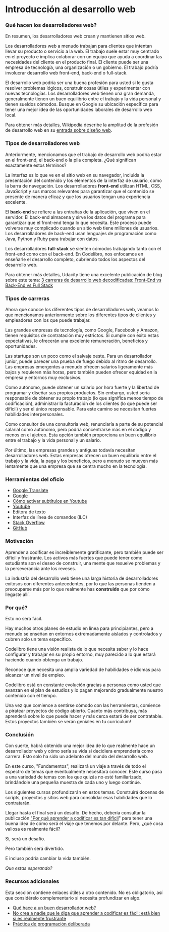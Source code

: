 # Introducción al desarrollo web

### Qué hacen los desarrolladores web?

En resumen, los desarrolladores web crean y mantienen sitios web.

Los desarrolladores web a menudo trabajan para clientes que intentan llevar su producto o servicio a la web. El trabajo suele estar muy centrado en el proyecto e implica colaborar con un equipo que ayuda a coordinar las necesidades del cliente en el producto final. El cliente puede ser una empresa de tecnología, una organización o un gobierno. El trabajo podría involucrar desarrollo web front-end, back-end o full-stack.

El desarrollo web podría ser una buena profesión para usted si le gusta resolver problemas lógicos, construir cosas útiles y experimentar con nuevas tecnologías. Los desarrolladores web tienen una gran demanda, generalmente tienen un buen equilibrio entre el trabajo y la vida personal y tienen sueldos cómodos. Busque en Google su ubicación específica para tener una mejor idea de las oportunidades laborales de desarrollo web local.

Para obtener más detalles, Wikipedia describe la amplitud de la profesión de desarrollo web en su [entrada sobre diseño web](https://es.wikipedia.org/wiki/Dise%C3%B1o_web).

### Tipos de desarrolladores web

Anteriormente, mencionamos que el trabajo de desarrollo web podría estar en el front-end, el back-end o la pila completa. ¿Qué significan exactamente estos términos?

La interfaz es lo que ve en el sitio web en su navegador, incluida la presentación del contenido y los elementos de la interfaz de usuario, como la barra de navegación. Los desarrolladores **front-end** utilizan HTML, CSS, JavaScript y sus marcos relevantes para garantizar que el contenido se presente de manera eficaz y que los usuarios tengan una experiencia excelente.

El **back-end** se refiere a las entrañas de la aplicación, que viven en el servidor. El back-end almacena y sirve los datos del programa para garantizar que el front-end tenga lo que necesita. Este proceso puede volverse muy complicado cuando un sitio web tiene millones de usuarios. Los desarrolladores de back-end usan lenguajes de programación como Java, Python y Ruby para trabajar con datos.

Los desarrolladores **full-stack** se sienten cómodos trabajando tanto con el front-end como con el back-end. En Codelibro, nos enfocamos en enseñarle el desarrollo completo, cubriendo todos los aspectos del desarrollo web.

Para obtener más detalles, Udacity tiene una excelente publicación de blog sobre este tema: [3 carreras de desarrollo web decodificadas: Front-End vs Back-End vs Full Stack](https://translate.google.com/translate?hl=en&sl=en&tl=es&u=http%3A%2F%2Fblog.udacity.com%2F2014%2F12%2Ffront-end-vs-back-end-vs-full-stack-web-developers.html)

### Tipos de carreras

Ahora que conoce los diferentes tipos de desarrolladores web, veamos lo que mencionamos anteriormente sobre los diferentes tipos de clientes y empleadores con los que puede trabajar.

Las grandes empresas de tecnología, como Google, Facebook y Amazon, tienen requisitos de contratación muy estrictos. Si cumple con éxito estas expectativas, le ofrecerán una excelente remuneración, beneficios y oportunidades.

Las startups son un poco como el salvaje oeste. Para un desarrollador junior, puede parecer una prueba de fuego debido al ritmo de desarrollo. Las empresas emergentes a menudo ofrecen salarios ligeramente más bajos y requieren más horas, pero también pueden ofrecer equidad en la empresa y entornos muy exclusivos.

Como autónomo, puede obtener un salario por hora fuerte y la libertad de programar y diseñar sus propios productos. Sin embargo, usted sería responsable de obtener su propio trabajo \(lo que significa menos tiempo de codificación\), administrar la facturación de los clientes \(lo que puede ser difícil\) y ser el único responsable. Para este camino se necesitan fuertes habilidades interpersonales.

Como consultor de una consultoría web, renunciaría a parte de su potencial salarial como autónomo, pero podría concentrarse más en el código y menos en el ajetreo. Esta opción también proporciona un buen equilibrio entre el trabajo y la vida personal y un salario.

Por último, las empresas grandes y antiguas todavía necesitan desarrolladores web. Estas empresas ofrecen un buen equilibrio entre el trabajo y la vida, la paga y los beneficios, pero a menudo se mueven más lentamente que una empresa que se centra mucho en la tecnología.

### Herramientas del oficio

* [Google Translate](https://translate.google.com/)
* [Google](https://google.com/)
* [Cómo activar subtítulos en Youtube](https://support.google.com/youtube/answer/6373554?hl=es)
* [Youtube](https://youtube.com/)
* Editora de texto
* Interfaz de línea de comandos \(ILC\)
* [Stack Overflow](https://es.stackoverflow.com/)
* [GitHub](https://docs.github.com/es)

### Motivación

Aprender a codificar es increíblemente gratificante, pero también puede ser difícil y frustrante. Los activos más fuertes que puede tener como estudiante son el deseo de construir, una mente que resuelve problemas y la perseverancia ante los reveses.

La industria del desarrollo web tiene una larga historia de desarrolladores exitosos con diferentes antecedentes, por lo que las personas tienden a preocuparse más por lo que realmente has **construido** que por cómo llegaste allí.

### Por qué?

Esto no será fácil.

Hay muchos otros planes de estudio en línea para principiantes, pero a menudo se enseñan en entornos extremadamente aislados y controlados y cubren solo un tema específico.

Codelibro tiene una visión realista de lo que necesita saber y lo hace configurar y trabajar en su propio entorno, muy parecido a lo que estará haciendo cuando obtenga un trabajo.

Reconoce que necesita una amplia variedad de habilidades e idiomas para alcanzar un nivel de empleo.

Codelibro está en constante evolución gracias a personas como usted que avanzan en el plan de estudios y lo pagan mejorando gradualmente nuestro contenido con el tiempo.

Una vez que comience a sentirse cómodo con las herramientas, comience a piratear proyectos de código abierto. Cuanto más contribuya, más aprenderá sobre lo que puede hacer y más cerca estará de ser contratable. Estos proyectos también se verán geniales en tu currículum!

### Conclusión

Con suerte, habrá obtenido una mejor idea de lo que realmente hace un desarrollador web y cómo sería su vida si decidiera emprenderla como carrera. Esto solo ha sido un adelanto del mundo del desarrollo web.

En este curso, "Fundamentos", realizará un viaje a través de todo el espectro de temas que eventualmente necesitará conocer. Este curso pasa a una variedad de temas con los que quizás no esté familiarizado, brindándole una pequeña muestra de cada uno y luego continúe.

Los siguientes cursos profundizarán en estos temas. Construirá docenas de scripts, proyectos y sitios web para consolidar esas habilidades que lo contratarán.

Llegar hasta el final será un desafío. De hecho, debería consultar la publicación ["Por qué aprender a codificar es tan difícil](https://translate.google.com/translate?hl=en&sl=en&tl=es&u=http%3A%2F%2Fwww.vikingcodeschool.com%2Fposts%2Fwhy-learning-to-code-is-so-damn-hard)" para tener una buena idea de cómo será el viaje que tenemos por delante. Pero, ¿qué cosa valiosa es realmente fácil?

Sí, será un desafío.

Pero también será divertido.

E incluso podría cambiar la vida también.

_Que estas esperando?_

### Recursos adicionales

Esta sección contiene enlaces útiles a otro contenido. No es obligatorio, así que considérelo complementario si necesita profundizar en algo.

* [Qué hace a un buen desarrollador web?](https://translate.google.com/translate?hl=en&sl=en&tl=es&u=http%3A%2F%2Fjaredthenerd.com%2F2013%2F05%2FWhat-Makes-A-Good-Developer%2F)
* [No crea a nadie que le diga que aprender a codificar es fácil: está bien si es realmente frustrante](https://translate.google.com/translate?hl=en&sl=en&tl=es&u=http%3A%2F%2Ftechcrunch.com%2F2014%2F05%2F24%2Fdont-believe-anyone-who-tells-you-learning-to-code-is-easy%2F)
* [Práctica de programación deliberada](https://translate.google.com/translate?hl=en&sl=en&tl=es&u=https%3A%2F%2Fcodequizzes.wordpress.com%2F2013%2F04%2F28%2Fdeliberate-programming-practice%2F)

